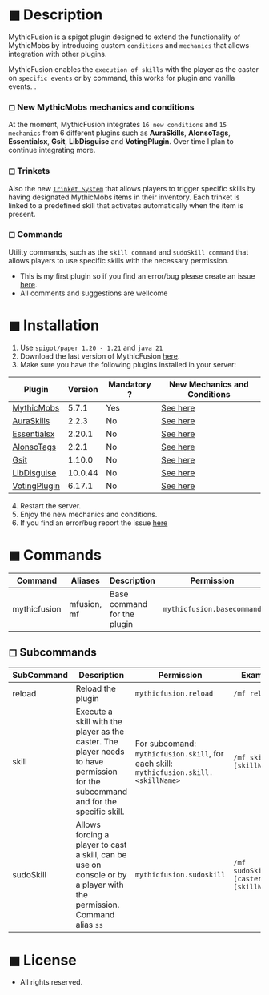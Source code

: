 # ◼ Description
MythicFusion is a spigot plugin designed to extend the functionality of MythicMobs by introducing custom `conditions` and `mechanics` that allows integration with other plugins.

MythicFusion enables the `execution of skills` with the player as the caster on `specific events` or by command, this works for plugin and vanilla events. .

### ◻ New MythicMobs mechanics and conditions
At the moment, MythicFusion integrates `16 new conditions` and `15 mechanics` from 6 different plugins such as **AuraSkills**, **AlonsoTags**, **Essentialsx**, **Gsit**, **LibDisguise** and **VotingPlugin**. Over time I plan to continue integrating more.

### ◻ Trinkets
Also the new [`Trinket System`](https://github.com/KellerThompson/MythicFusionWiki/wiki/Trinkets) that allows players to trigger specific skills by having designated MythicMobs items in their inventory. Each trinket is linked to a predefined skill that activates automatically when the item is present.

### ◻ Commands
Utility commands, such as the `skill command` and `sudoSkill command` that allows players to use specific skills with the necessary permission.

* This is my first plugin so if you find an error/bug please create an issue [here](https://github.com/KellerThompson/MythicFusionWiki/issues). 
* All comments and suggestions are wellcome

# ◼ Installation 
1. Use `spigot/paper 1.20 - 1.21` and `java 21`
2. Download the last version of MythicFusion [here](https://modrinth.com/plugin/mythicfusion).
3. Make sure you have the following plugins installed in your server:


| Plugin       | Version      | Mandatory ?   | New Mechanics and Conditions |
|--------------|--------------|--------------|--------------|
| [MythicMobs](https://www.spigotmc.org/resources/%E2%9A%94-mythicmobs-free-version-%E2%96%BAthe-1-custom-mob-creator%E2%97%84.5702/)| 5.7.1 | Yes | [See here](https://github.com/KellerThompson/MythicFusionWiki/wiki/Vanilla-Fusion) |
| [AuraSkills](https://www.spigotmc.org/resources/auraskills.81069/)| 2.2.3 | No  | [See here](https://github.com/KellerThompson/MythicFusionWiki/wiki/AuraSkills-Fusion)|
| [Essentialsx](https://essentialsx.net/downloads.html)| 2.20.1 | No | [See here](https://github.com/KellerThompson/MythicFusionWiki/wiki/Essentialsx-Fusion)|
| [AlonsoTags](https://www.spigotmc.org/resources/%E2%9C%85-alonsotags-1-8-%E2%80%A2-unlimited-tags-textures-custom-model-data.83664/)| 2.2.1 | No |  [See here](https://github.com/KellerThompson/MythicFusionWiki/wiki/AlonsoTags-Fusion)|
| [Gsit](https://www.spigotmc.org/resources/gsit-modern-sit-seat-and-chair-lay-and-crawl-plugin-1-16-1-21-1.62325/)| 1.10.0 | No   | [See here](https://github.com/KellerThompson/MythicFusionWiki/wiki/Gsit-Fusion)|
| [LibDisguise](https://www.spigotmc.org/resources/libs-disguises-free.81/)| 10.0.44 | No   | [See here](https://github.com/KellerThompson/MythicFusionWiki/wiki/LibDisguise-Fusion)|
|[VotingPlugin](https://www.spigotmc.org/resources/votingplugin.15358/)|6.17.1|No|[See here](https://github.com/KellerThompson/MythicFusionWiki/wiki/VotingPlugin-Fusion)|

4. Restart the server.
5. Enjoy the new mechanics and conditions.
6. If you find an error/bug report the issue [here](https://github.com/KellerThompson/MythicFusionWiki/issues)

# ◼ Commands
| Command| Aliases| Description|Permission|Example|
|--------------|--------------|--------------|-------------|-------------|
| mythicfusion| mfusion, mf | Base command for the plugin| ```mythicfusion.basecommand```| `/mf [subCommand] [args]`|

## ◻ Subcommands
| SubCommand   |Description | Permission |Example|
|--------------|--------------|--------------|-------------|
| reload | Reload the plugin| ```mythicfusion.reload```| `/mf reload`|
| skill | Execute a skill with the player as the caster. The player needs to have permission for the subcommand and for the specific skill. | For subcomand: ```mythicfusion.skill```, for each skill: ```mythicfusion.skill.<skillName>```| `/mf skill [skillName]`|
| sudoSkill | Allows forcing a player to cast a skill, can be use on console or by a player with the permission. Command alias `ss` | `mythicfusion.sudoskill` | `/mf sudoSkill [casterName] [skillName]`|

# ◼ License
* All rights reserved.
